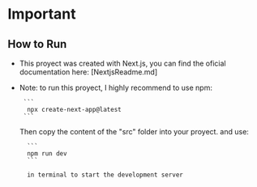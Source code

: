 # Important
## How to Run
 - This proyect was created with Next.js, you can find the oficial documentation here: [NextjsReadme.md]
 - Note: to run this proyect, I highly recommend to use npm:

        ```
         npx create-next-app@latest
        ```
    Then copy the content of the "src" folder into your proyect. and use:
     

         ```
         npm run dev
         ```

         in terminal to start the development server
